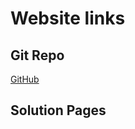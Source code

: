 # Website links

## Git Repo

<a href="git@github.com:Kyrewel/134-hw4.git">GitHub</a>

## Solution Pages
